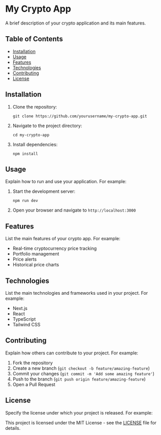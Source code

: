 # My Crypto App

A brief description of your crypto application and its main features.

## Table of Contents

- [Installation](#installation)
- [Usage](#usage)
- [Features](#features)
- [Technologies](#technologies)
- [Contributing](#contributing)
- [License](#license)

## Installation

1. Clone the repository:
   ```
   git clone https://github.com/yourusername/my-crypto-app.git
   ```
2. Navigate to the project directory:
   ```
   cd my-crypto-app
   ```
3. Install dependencies:
   ```
   npm install
   ```

## Usage

Explain how to run and use your application. For example:

1. Start the development server:
   ```
   npm run dev
   ```
2. Open your browser and navigate to `http://localhost:3000`

## Features

List the main features of your crypto app. For example:

- Real-time cryptocurrency price tracking
- Portfolio management
- Price alerts
- Historical price charts

## Technologies

List the main technologies and frameworks used in your project. For example:

- Next.js
- React
- TypeScript
- Tailwind CSS

## Contributing

Explain how others can contribute to your project. For example:

1. Fork the repository
2. Create a new branch (`git checkout -b feature/amazing-feature`)
3. Commit your changes (`git commit -m 'Add some amazing feature'`)
4. Push to the branch (`git push origin feature/amazing-feature`)
5. Open a Pull Request

## License

Specify the license under which your project is released. For example:

This project is licensed under the MIT License - see the [LICENSE](LICENSE) file for details.
